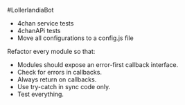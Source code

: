 #LollerlandiaBot
- 4chan service tests
- 4chanAPi tests
- Move all configurations to a config.js file

Refactor every module so that:
 - Modules should expose an error-first callback interface.
 - Check for errors in callbacks.
 - Always return on callbacks.
 - Use try-catch in sync code only.
 - Test everything.
